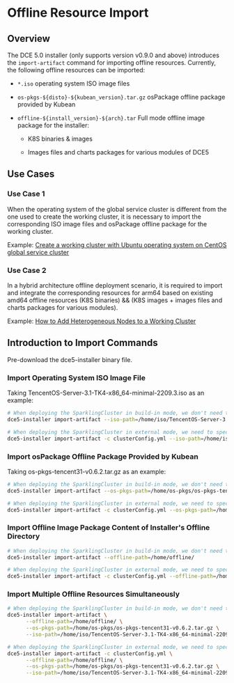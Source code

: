# Offline Resource Import

## Overview

The DCE 5.0 installer (only supports version v0.9.0 and above) introduces the `import-artifact` command for importing offline resources. Currently, the following offline resources can be imported:

- `*.iso` operating system ISO image files

- `os-pkgs-${disto}-${kubean_version}.tar.gz` osPackage offline package provided by Kubean

- `offline-${install_version}-${arch}.tar` Full mode offline image package for the installer:

  - K8S binaries & images

  - Images files and charts packages for various modules of DCE5

## Use Cases

### Use Case 1

When the operating system of the global service cluster is different from the one used to create the working cluster, it is necessary to import the corresponding ISO image files and osPackage offline package for the working cluster.

Example: [Create a working cluster with Ubuntu operating system on CentOS global service cluster](../kpanda/best-practice/create-ubuntu-on-centos-platform.md)

### Use Case 2

In a hybrid architecture offline deployment scenario, it is required to import and integrate the corresponding resources for arm64 based on existing amd64 offline resources (K8S binaries) && (K8S images + images files and charts packages for various modules).

Example: [How to Add Heterogeneous Nodes to a Working Cluster](../kpanda/best-practice/multi-arch.md)

## Introduction to Import Commands

Pre-download the dce5-installer binary file.

### Import Operating System ISO Image File

Taking TencentOS-Server-3.1-TK4-x86_64-minimal-2209.3.iso as an example:

``` bash
# When deploying the SparklingCluster in build-in mode, we don't need to specify the clusterConfig.yml configuration file
dce5-installer import-artifact --iso-path=/home/iso/TencentOS-Server-3.1-TK4-x86_64-minimal-2209.3.iso

# When deploying the SparklingCluster in external mode, we need to specify the clusterConfig.yml configuration file
dce5-installer import-artifact -c clusterConfig.yml --iso-path=/home/iso/TencentOS-Server-3.1-TK4-x86_64-minimal-2209.3.iso
```

### Import osPackage Offline Package Provided by Kubean

Taking os-pkgs-tencent31-v0.6.2.tar.gz as an example:

``` bash
# When deploying the SparklingCluster in build-in mode, we don't need to specify the clusterConfig.yml configuration file
dce5-installer import-artifact --os-pkgs-path=/home/os-pkgs/os-pkgs-tencent31-v0.6.2.tar.gz

# When deploying the SparklingCluster in external mode, we need to specify the clusterConfig.yml configuration file
dce5-installer import-artifact -c clusterConfig.yml --os-pkgs-path=/home/os-pkgs/os-pkgs-tencent31-v0.6.2.tar.gz
```

### Import Offline Image Package Content of Installer's Offline Directory

``` bash
# When deploying the SparklingCluster in build-in mode, we don't need to specify the clusterConfig.yml configuration file
dce5-installer import-artifact --offline-path=/home/offline/

# When deploying the SparklingCluster in external mode, we need to specify the clusterConfig.yml configuration file
dce5-installer import-artifact -c clusterConfig.yml --offline-path=/home/offline/
```

### Import Multiple Offline Resources Simultaneously

``` bash
# When deploying the SparklingCluster in build-in mode, we don't need to specify the clusterConfig.yml configuration file
dce5-installer import-artifact \
      --offline-path=/home/offline/ \
      --os-pkgs-path=/home/os-pkgs/os-pkgs-tencent31-v0.6.2.tar.gz \
      --iso-path=/home/iso/TencentOS-Server-3.1-TK4-x86_64-minimal-2209.3.iso

# When deploying the SparklingCluster in external mode, we need to specify the clusterConfig.yml configuration file
dce5-installer import-artifact -c clusterConfig.yml \
      --offline-path=/home/offline/ \
      --os-pkgs-path=/home/os-pkgs/os-pkgs-tencent31-v0.6.2.tar.gz \
      --iso-path=/home/iso/TencentOS-Server-3.1-TK4-x86_64-minimal-2209.3.iso
```
